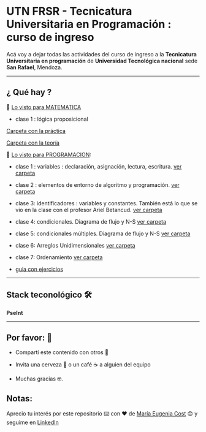 # UTN FRSR - Tecnicatura Universitaria en Programación : curso de ingreso

Acá voy a dejar todas las actividades del curso de ingreso a la **Tecnicatura Universitaria en programación** de **Universidad Tecnológica nacional** sede **San Rafael**, Mendoza.



---

## ¿ Qué hay ?

:book:  [Lo visto para MATEMATICA](https://github.com/eugenia1984/UTNFRSR-ingreso/tree/main/matematica)

- clase 1 : lógica proposicional

[Carpeta con la práctica](https://github.com/eugenia1984/UTNFRSR-ingreso/tree/main/matematica/practica)

[Carpeta con la teoría](https://github.com/eugenia1984/UTNFRSR-ingreso/tree/main/matematica/teoria)


:book:  [Lo visto para PROGRAMACION](https://github.com/eugenia1984/UTNFRSR-ingreso/tree/main/programacion):

- clase 1 : variables : declaración, asignación, lectura, escritura. [ver carpeta](https://github.com/eugenia1984/UTNFRSR-ingreso/tree/main/programacion/clase1)

- clase 2 : elementos de entorno de algoritmo y programación.  [ver carpeta](https://github.com/eugenia1984/UTNFRSR-ingreso/tree/main/programacion/clase2)

- clase 3: identificadores : variables y constantes. También está lo que se vio en la clase con el profesor Ariel Betancud. [ver carpeta](https://github.com/eugenia1984/UTNFRSR-ingreso/tree/main/programacion/clase3)

- clase 4:  condicionales. Diagrama de flujo y N-S [ver carpeta](https://github.com/eugenia1984/UTNFRSR-ingreso/tree/main/programacion/clase4)

- clase 5: condicionales múltiples. Diagrama de flujo y N-S [ver carpeta](https://github.com/eugenia1984/UTNFRSR-ingreso/tree/main/programacion/clase5)

- clase 6: Arreglos Unidimensionales [ver carpeta](https://github.com/eugenia1984/UTNFRSR-ingreso/tree/main/programacion/clase6)

- clase 7: Ordenamiento [ver carpeta](https://github.com/eugenia1984/UTNFRSR-ingreso/tree/main/programacion/clase7)

- [guia con ejercicios](https://github.com/eugenia1984/UTNFRSR-ingreso/tree/main/programacion/guia_con_ejercicios)
---

## Stack teconológico 🛠️

**PseInt**

---


## Por favor: 🎁

- Compartí este contenido con otros 📢

- Invita una cerveza 🍺 o un café ☕ a alguien del equipo

- Muchas gracias 🤓.


## Notas: 

Aprecio tu interés por este repositorio ⌨️ con ❤️ de [María Eugenia Cost](https://github.com/eugenia1984)  😊 y seguime en [LinkedIn](https://www.linkedin.com/in/mar%C3%ADaeugeniacosta/)
